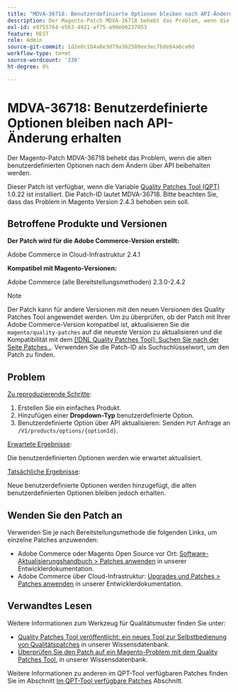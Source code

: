 ```yaml
---
title: "MDVA-36718: Benutzerdefinierte Optionen bleiben nach API-Änderung erhalten"
description: Der Magento-Patch MDVA-36718 behebt das Problem, wenn die alten benutzerdefinierten Optionen nach dem Ändern über API beibehalten werden.
exl-id: e9755764-e563-4921-af75-a90e06237053
feature: REST
role: Admin
source-git-commit: 1d2e0c1b4a8e3d79a362500ee3ec7bde84a6ce0d
workflow-type: tm+mt
source-wordcount: '330'
ht-degree: 0%

---
```


# MDVA-36718: Benutzerdefinierte Optionen bleiben nach API-Änderung erhalten

Der Magento-Patch MDVA-36718 behebt das Problem, wenn die alten benutzerdefinierten Optionen nach dem Ändern über API beibehalten werden.

Dieser Patch ist verfügbar, wenn die Variable [Quality Patches Tool (QPT)](/help/announcements/adobe-commerce-announcements/magento-quality-patches-released-new-tool-to-self-serve-quality-patches.md) 1.0.22 ist installiert. Die Patch-ID lautet MDVA-36718. Bitte beachten Sie, dass das Problem in Magento Version 2.4.3 behoben sein soll.

## Betroffene Produkte und Versionen

**Der Patch wird für die Adobe Commerce-Version erstellt:**

Adobe Commerce in Cloud-Infrastruktur 2.4.1

**Kompatibel mit Magento-Versionen:**

Adobe Commerce (alle Bereitstellungsmethoden) 2.3.0-2.4.2

>[!NOTE]
>
>Der Patch kann für andere Versionen mit den neuen Versionen des Quality Patches Tool angewendet werden. Um zu überprüfen, ob der Patch mit Ihrer Adobe Commerce-Version kompatibel ist, aktualisieren Sie die `magento/quality-patches` auf die neueste Version zu aktualisieren und die Kompatibilität mit dem [[!DNL Quality Patches Tool]: Suchen Sie nach der Seite Patches .](https://devdocs.magento.com/quality-patches/tool.html#patch-grid). Verwenden Sie die Patch-ID als Suchschlüsselwort, um den Patch zu finden.

## Problem

<u>Zu reproduzierende Schritte</u>:

1. Erstellen Sie ein einfaches Produkt.
1. Hinzufügen einer **Dropdown-Typ** benutzerdefinierte Option.
1. Benutzerdefinierte Option über API aktualisieren: Senden `PUT` Anfrage an `/V1/products/options/{optionId}`.

<u>Erwartete Ergebnisse</u>:

Die benutzerdefinierten Optionen werden wie erwartet aktualisiert.

<u>Tatsächliche Ergebnisse</u>:

Neue benutzerdefinierte Optionen werden hinzugefügt, die alten benutzerdefinierten Optionen bleiben jedoch erhalten.

## Wenden Sie den Patch an

Verwenden Sie je nach Bereitstellungsmethode die folgenden Links, um einzelne Patches anzuwenden:

* Adobe Commerce oder Magento Open Source vor Ort: [Software-Aktualisierungshandbuch > Patches anwenden](https://devdocs.magento.com/guides/v2.4/comp-mgr/patching.html) in unserer Entwicklerdokumentation.
* Adobe Commerce über Cloud-Infrastruktur: [Upgrades und Patches > Patches anwenden](https://devdocs.magento.com/cloud/project/project-patch.html) in unserer Entwicklerdokumentation.

## Verwandtes Lesen

Weitere Informationen zum Werkzeug für Qualitätsmuster finden Sie unter:

* [Quality Patches Tool veröffentlicht: ein neues Tool zur Selbstbedienung von Qualitätspatches](/help/announcements/adobe-commerce-announcements/magento-quality-patches-released-new-tool-to-self-serve-quality-patches.md) in unserer Wissensdatenbank.
* [Überprüfen Sie den Patch auf ein Magento-Problem mit dem Quality Patches Tool.](/help/support-tools/patches-available-in-qpt-tool/check-patch-for-magento-issue-with-magento-quality-patches.md) in unserer Wissensdatenbank.

Weitere Informationen zu anderen im QPT-Tool verfügbaren Patches finden Sie im Abschnitt [Im QPT-Tool verfügbare Patches](https://support.magento.com/hc/en-us/sections/360010506631-Patches-available-in-QPT-tool-) Abschnitt.
